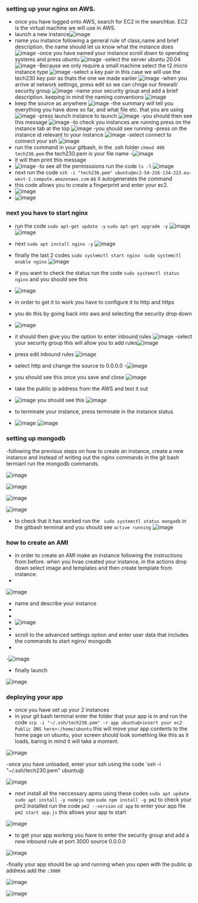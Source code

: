 ### setting up your nginx on AWS.

- once you have logged onto AWS, search for EC2 in the searchbar. EC2 is the virtual machine we will use in AWS.
- launch a new instance![image](https://github.com/MarwahClark/tech230_AWS/assets/133018482/25891c22-0889-497d-8829-5f4bb415fd69)
- name you instance following a general rule of class,name and brief description. the name should let us know what the instance does
![image](https://github.com/MarwahClark/tech230_AWS/assets/133018482/5f80772b-ad70-457a-ae30-16842ad7e63b)
-once you have named your instance scroll down to operating systems and press ubuntu
![image](https://github.com/MarwahClark/tech230_AWS/assets/133018482/b99bbe89-be94-4c9c-b043-250f2cc62ca5)
-select the server ubuntu 20.04
![image](https://github.com/MarwahClark/tech230_AWS/assets/133018482/a0720db1-a69a-4a3f-871a-b7bbecffb36c)
-Because we only require a small machine select the t2.micro instance type
![image](https://github.com/MarwahClark/tech230_AWS/assets/133018482/8335b760-7676-48a9-8e01-de707837e1e4)
-select a key pair in this case we will use the tech230 key pair as thats the one we made earlier
![image](https://github.com/MarwahClark/tech230_AWS/assets/133018482/a4f4bc5c-d2cc-400e-b0f3-5cb0aebb8e9f)
-when you arrive at network settings, press edit so we can chnge our firewall/ security group
![image](https://github.com/MarwahClark/tech230_AWS/assets/133018482/2e8ed89e-737f-4032-9cbf-719393dc50ed)
-name your security group and add a brief description. keeping in mind the naming conventions
![image](https://github.com/MarwahClark/tech230_AWS/assets/133018482/d612f1ca-f0a8-4f5b-90af-ca484594e2b2)
- keep the source as anywhere
 ![image](https://github.com/MarwahClark/tech230_AWS/assets/133018482/fb798313-9440-4c8c-a58c-9ba7def7282c)
-the summary will tell you everything you have done so far, and what file etc. that you are using
![image](https://github.com/MarwahClark/tech230_AWS/assets/133018482/d8b465d3-cbb2-4f88-97b5-b37ff79c6d3c)
-press launch instance to launch
![image](https://github.com/MarwahClark/tech230_AWS/assets/133018482/e6c96e81-f6c4-49bd-8543-0f64dea4a56a)
-you should then see this message
![image](https://github.com/MarwahClark/tech230_AWS/assets/133018482/79c40361-61f5-4f36-a108-58f95fc47b52)
-to check you instances are running press on the instance tab at the top
![image](https://github.com/MarwahClark/tech230_AWS/assets/133018482/d319acb8-938a-4949-bc9c-81abf8e543fa)
-you should see running
-press on the instance id relevant to your instance
![image](https://github.com/MarwahClark/tech230_AWS/assets/133018482/eba97bb0-5e84-419d-84e7-31d75b6b0824)
-select connect to connect your ssh
![image](https://github.com/MarwahClark/tech230_AWS/assets/133018482/567f2c81-737a-4cad-8607-31d519f1c901)
- run the command in your gitbash, in the .ssh folder `chmod 400 tech230.pem` the tech230.pem is your file name
-![image](https://github.com/MarwahClark/tech230_AWS/assets/133018482/17491687-2f6c-4c7c-a2c2-b2cca7f7771b)
- it will then print this message
- ![image](https://github.com/MarwahClark/tech230_AWS/assets/133018482/5baf748a-d6af-4c5f-b310-1c854293c73f)
-to see all the permisssions run the code `ls -l`
![image](https://github.com/MarwahClark/tech230_AWS/assets/133018482/302aeed9-d78a-4bb4-8c00-2533e1b9e139)
- next run the code `ssh -i "tech230.pem" ubuntu@ec2-54-216-134-223.eu-west-1.compute.amazonaws.com` as it autogenerates the command
- this code allows you to create a fingerprint and enter your ec2.
- ![image](https://github.com/MarwahClark/tech230_AWS/assets/133018482/cd0d904e-2bd7-48aa-9939-a97928c542e7)
- ![image](https://github.com/MarwahClark/tech230_AWS/assets/133018482/a5bf39b8-b817-4a0e-9fd0-250d66b864bb)
### next you have to start nginx
- run the code `sudo apt-get update -y` `sudo apt-get upgrade -y`
![image](https://github.com/MarwahClark/tech230_AWS/assets/133018482/7f74f56d-f760-47e5-91bb-5f110b65c97c)
![image](https://github.com/MarwahClark/tech230_AWS/assets/133018482/73e68b42-3b4a-4417-8078-f3b672ac1fd2)
- next `sudo apt install nginx -y`
![image](https://github.com/MarwahClark/tech230_AWS/assets/133018482/23a7d142-5ef3-4a91-a526-3d652c29bd82)
- finally the last 2 codes `sudo systemctl start nginx` ` sudo systemctl enable nginx`
![image](https://github.com/MarwahClark/tech230_AWS/assets/133018482/de985c7e-3e1c-453d-ab84-71f98250b16f)
- if you want to check the status run the code `sudo systemctl status nginx` and you should see this
- ![image](https://github.com/MarwahClark/tech230_AWS/assets/133018482/1ce2408e-f522-45ed-8cb2-e7c44b5ff5fc)
- in order to get it to work you have to configure it to http and https
- you do this by going back into aws and selecting the security drop down
- ![image](https://github.com/MarwahClark/tech230_AWS/assets/133018482/c0bab1f9-6929-48ed-8c99-ba2779b98868)
- it should then give you the option to enter inbound rules ![image](https://github.com/MarwahClark/tech230_AWS/assets/133018482/97ce8b62-d312-4a84-b0e7-684fe3dee380)
-select your security group this will allow you to add rules![image](https://github.com/MarwahClark/tech230_AWS/assets/133018482/a34392e3-d385-472b-8134-2feea5be9f9b)

- press edit inbound rules ![image](https://github.com/MarwahClark/tech230_AWS/assets/133018482/6de8e0e1-99f7-4721-9c9b-e2f927ff70e6)
- select http and change the source to 0.0.0.0
-![image](https://github.com/MarwahClark/tech230_AWS/assets/133018482/5ce634ac-5021-476f-8762-a709b5bb2a8a)
- you should see this once you save and close ![image](https://github.com/MarwahClark/tech230_AWS/assets/133018482/613dd425-3133-4326-a40b-69a58170285e)
- take the public ip address from the AWS and test it out
- ![image](https://github.com/MarwahClark/tech230_AWS/assets/133018482/9712de3c-f068-4283-b70f-58663453519b)
you should see this
![image](https://github.com/MarwahClark/tech230_AWS/assets/133018482/6331c4e8-f473-42f2-b69b-561fa37d19d5)
- to terminate your instance, press terminate in the instance status
- ![image](https://github.com/MarwahClark/tech230_AWS/assets/133018482/e149549b-79c1-447d-bbac-f90384886d30)
![image](https://github.com/MarwahClark/tech230_AWS/assets/133018482/5070d8d5-aedc-495e-b671-f97da06d202f)

### setting up mongodb
-following the previous steps on how to create an instance, create a new instance and instead of writing out the nginx commands in the git bash termianl run the mongodb commands.


![image](https://github.com/MarwahClark/tech230_AWS/assets/133018482/bf971016-a34a-4b46-998a-7fd2a86107b5)

![image](https://github.com/MarwahClark/tech230_AWS/assets/133018482/3a70928f-c0be-41ca-b540-f2b699658d57)

![image](https://github.com/MarwahClark/tech230_AWS/assets/133018482/7645564d-10be-4776-8562-028e4d87a877)


![image](https://github.com/MarwahClark/tech230_AWS/assets/133018482/68431d88-e127-4066-bfa7-94d23b812e70)

- to check that it has worked run the ` sudo systemctl status mongodb` in the gitbash terminal and you should see `active running`
![image](https://github.com/MarwahClark/tech230_AWS/assets/133018482/33e3428c-67c8-49e4-8f64-bcb7409bfb4a)


### how to create an AMI

- in order to create an AMI make an instance following the instructions from before. when you hvae created your instance, in the actions drop down select image and templates and then create template from instance.
- 
 ![image](https://github.com/MarwahClark/tech230_AWS/assets/133018482/2f8de42a-9c8b-47f5-af5c-674ede4dc74e)
 - name and describe your instance
 - 
 - 
 - ![image](https://github.com/MarwahClark/tech230_AWS/assets/133018482/a9a643e0-0351-4f39-bb8e-62efd4b7993a)
 - 
 - scroll to the advanced settings option and enter user data that includes the commands to start nginx/ mongodb
 - 
 -![image](https://github.com/MarwahClark/tech230_AWS/assets/133018482/12ed4550-6abf-456d-a36d-0a28eceae252)
 
- finally launch 

![image](https://github.com/MarwahClark/tech230_AWS/assets/133018482/4328433e-2669-476e-8fda-cfd157e6913e)


### deploying your app
- once you have set up your 2 instances 
- in your git bash terminal enter the folder that your app is in and run the code
`scp -i "~/.ssh/tech230.pem" -r app ubuntu@<insert your ec2 Public DNS here>:/home/ubuntu`
this will move your app contents to the home page on ubuntu, your screen should look something like this as it loads, baring in mind it will take a moment.

![image](https://github.com/MarwahClark/tech230_AWS/assets/133018482/f3a27962-5370-47b5-b535-64a46b49da65)

-once you have unloaded, enter your ssh using the code `ssh -i "~/.ssh/tech230.pem" ubuntu@<insertyourdns>

![image](https://github.com/MarwahClark/tech230_AWS/assets/133018482/bd2ea3f1-2e82-4335-a8b5-91f96af07a54)

- next install all the neccessary apms using these codes 
`sudo apt update`
`sudo apt install -y nodejs npm`
`sudo npm install -g pm2`
to check your pm2 installed run the code `pm2 --version`
`cd app` to enter your app file
`pm2 start app.js` this allows your app to start

![image](https://github.com/MarwahClark/tech230_AWS/assets/133018482/fb78f969-f8f3-4cb1-b8f2-268644129938)

- to get your app working you have to enter the security group and add a new inbound rule at port 3000 source 0.0.0.0

![image](https://github.com/MarwahClark/tech230_AWS/assets/133018482/547596eb-4698-4183-8e38-502c3b70205b)

-finally your app should be up and running when you open with the public ip address add the `:3000`

![image](https://github.com/MarwahClark/tech230_AWS/assets/133018482/ed1f788b-0ea7-4bb4-829b-20ff5f5c07c0)

![image](https://github.com/MarwahClark/tech230_AWS/assets/133018482/9db35bf0-1d06-4c29-bd7e-f5734f6565f7)





